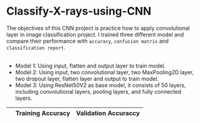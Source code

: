 # Classify-X-rays-using-CNN

The objectives of this CNN project is practice how to apply convolutional layer in image classification project. I trained three different model and compare their performance with `accuracy`,  `confusion matrix` and `classification report`. </br></br>
* Model 1: Using input, flatten and output layer to train model.
* Model 2: Using input, two convolutional layer, two MaxPooling2D layer, two dropout layer, flatten layer and output to train model.
* Model 3: Using ResNet50V2 as base model, it consists of 50 layers, including convolutional layers, pooling layers, and fully connected layers.

|         | Training Accuracy | Validation Accuraccy |
|---------|-------------------|----------------------|




